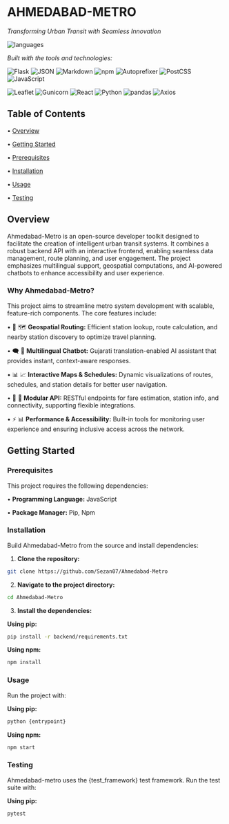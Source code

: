 # AHMEDABAD-METRO

*Transforming Urban Transit with Seamless Innovation*

![languages](https://img.shields.io/badge/languages-4-blue)

*Built with the tools and technologies:*

![Flask](https://img.shields.io/badge/Flask-000000?style=flat&logo=flask&logoColor=white) ![JSON](https://img.shields.io/badge/JSON-000000?style=flat&logo=json&logoColor=white) ![Markdown](https://img.shields.io/badge/Markdown-000000?style=flat&logo=markdown&logoColor=white) ![npm](https://img.shields.io/badge/npm-CB3837?style=flat&logo=npm&logoColor=white) ![Autoprefixer](https://img.shields.io/badge/Autoprefixer-DD3735?style=flat&logo=autoprefixer&logoColor=white) ![PostCSS](https://img.shields.io/badge/PostCSS-DD3A0A?style=flat&logo=postcss&logoColor=white) ![JavaScript](https://img.shields.io/badge/JavaScript-F7DF1E?style=flat&logo=javascript&logoColor=black)

![Leaflet](https://img.shields.io/badge/Leaflet-199900?style=flat&logo=leaflet&logoColor=white) ![Gunicorn](https://img.shields.io/badge/Gunicorn-499848?style=flat&logo=gunicorn&logoColor=white) ![React](https://img.shields.io/badge/React-20232A?style=flat&logo=react&logoColor=61DAFB) ![Python](https://img.shields.io/badge/Python-3776AB?style=flat&logo=python&logoColor=white) ![pandas](https://img.shields.io/badge/pandas-150458?style=flat&logo=pandas&logoColor=white) ![Axios](https://img.shields.io/badge/Axios-5A29E4?style=flat&logo=axios&logoColor=white)

## Table of Contents

• [Overview](#overview)

• [Getting Started](#getting-started)

  • [Prerequisites](#prerequisites)
  
  • [Installation](#installation)
  
  • [Usage](#usage)
  
  • [Testing](#testing)

## Overview

Ahmedabad-Metro is an open-source developer toolkit designed to facilitate the creation of intelligent urban transit systems. It combines a robust backend API with an interactive frontend, enabling seamless data management, route planning, and user engagement. The project emphasizes multilingual support, geospatial computations, and AI-powered chatbots to enhance accessibility and user experience.

### Why Ahmedabad-Metro?

This project aims to streamline metro system development with scalable, feature-rich components. The core features include:

• 🧩 🗺️ **Geospatial Routing:** Efficient station lookup, route calculation, and nearby station discovery to optimize travel planning.

• 🗨️ 🤖 **Multilingual Chatbot:** Gujarati translation-enabled AI assistant that provides instant, context-aware responses.

• 📊 📈 **Interactive Maps & Schedules:** Dynamic visualizations of routes, schedules, and station details for better user navigation.

• 🔧 🔨 **Modular API:** RESTful endpoints for fare estimation, station info, and connectivity, supporting flexible integrations.

• ⚡ 📊 **Performance & Accessibility:** Built-in tools for monitoring user experience and ensuring inclusive access across the network.

## Getting Started

### Prerequisites

This project requires the following dependencies:

• **Programming Language:** JavaScript

• **Package Manager:** Pip, Npm

### Installation

Build Ahmedabad-Metro from the source and install dependencies:

1. **Clone the repository:**

```bash
git clone https://github.com/Sezan07/Ahmedabad-Metro
```

2. **Navigate to the project directory:**

```bash
cd Ahmedabad-Metro
```

3. **Install the dependencies:**

**Using pip:**

```bash
pip install -r backend/requirements.txt
```

**Using npm:**

```bash
npm install
```

### Usage

Run the project with:

**Using pip:**

```bash
python {entrypoint}
```

**Using npm:**

```bash
npm start
```

### Testing

Ahmedabad-metro uses the {test_framework} test framework. Run the test suite with:

**Using pip:**

```bash
pytest
```
